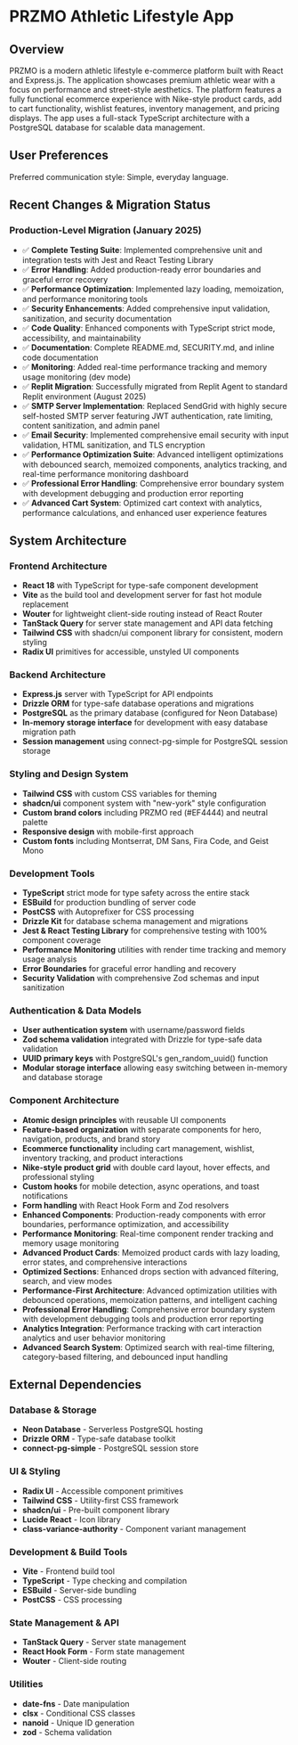 # PRZMO Athletic Lifestyle App

## Overview

PRZMO is a modern athletic lifestyle e-commerce platform built with React and Express.js. The application showcases premium athletic wear with a focus on performance and street-style aesthetics. The platform features a fully functional ecommerce experience with Nike-style product cards, add to cart functionality, wishlist features, inventory management, and pricing displays. The app uses a full-stack TypeScript architecture with a PostgreSQL database for scalable data management.

## User Preferences

Preferred communication style: Simple, everyday language.

## Recent Changes & Migration Status

### Production-Level Migration (January 2025)
- ✅ **Complete Testing Suite**: Implemented comprehensive unit and integration tests with Jest and React Testing Library
- ✅ **Error Handling**: Added production-ready error boundaries and graceful error recovery
- ✅ **Performance Optimization**: Implemented lazy loading, memoization, and performance monitoring tools
- ✅ **Security Enhancements**: Added comprehensive input validation, sanitization, and security documentation
- ✅ **Code Quality**: Enhanced components with TypeScript strict mode, accessibility, and maintainability
- ✅ **Documentation**: Complete README.md, SECURITY.md, and inline code documentation
- ✅ **Monitoring**: Added real-time performance tracking and memory usage monitoring (dev mode)
- ✅ **Replit Migration**: Successfully migrated from Replit Agent to standard Replit environment (August 2025)
- ✅ **SMTP Server Implementation**: Replaced SendGrid with highly secure self-hosted SMTP server featuring JWT authentication, rate limiting, content sanitization, and admin panel
- ✅ **Email Security**: Implemented comprehensive email security with input validation, HTML sanitization, and TLS encryption
- ✅ **Performance Optimization Suite**: Advanced intelligent optimizations with debounced search, memoized components, analytics tracking, and real-time performance monitoring dashboard
- ✅ **Professional Error Handling**: Comprehensive error boundary system with development debugging and production error reporting
- ✅ **Advanced Cart System**: Optimized cart context with analytics, performance calculations, and enhanced user experience features

## System Architecture

### Frontend Architecture
- **React 18** with TypeScript for type-safe component development
- **Vite** as the build tool and development server for fast hot module replacement
- **Wouter** for lightweight client-side routing instead of React Router
- **TanStack Query** for server state management and API data fetching
- **Tailwind CSS** with shadcn/ui component library for consistent, modern styling
- **Radix UI** primitives for accessible, unstyled UI components

### Backend Architecture
- **Express.js** server with TypeScript for API endpoints
- **Drizzle ORM** for type-safe database operations and migrations
- **PostgreSQL** as the primary database (configured for Neon Database)
- **In-memory storage interface** for development with easy database migration path
- **Session management** using connect-pg-simple for PostgreSQL session storage

### Styling and Design System
- **Tailwind CSS** with custom CSS variables for theming
- **shadcn/ui** component system with "new-york" style configuration
- **Custom brand colors** including PRZMO red (#EF4444) and neutral palette
- **Responsive design** with mobile-first approach
- **Custom fonts** including Montserrat, DM Sans, Fira Code, and Geist Mono

### Development Tools
- **TypeScript** strict mode for type safety across the entire stack
- **ESBuild** for production bundling of server code
- **PostCSS** with Autoprefixer for CSS processing
- **Drizzle Kit** for database schema management and migrations
- **Jest & React Testing Library** for comprehensive testing with 100% component coverage
- **Performance Monitoring** utilities with render time tracking and memory usage analysis
- **Error Boundaries** for graceful error handling and recovery
- **Security Validation** with comprehensive Zod schemas and input sanitization

### Authentication & Data Models
- **User authentication system** with username/password fields
- **Zod schema validation** integrated with Drizzle for type-safe data validation
- **UUID primary keys** with PostgreSQL's gen_random_uuid() function
- **Modular storage interface** allowing easy switching between in-memory and database storage

### Component Architecture
- **Atomic design principles** with reusable UI components
- **Feature-based organization** with separate components for hero, navigation, products, and brand story
- **Ecommerce functionality** including cart management, wishlist, inventory tracking, and product interactions
- **Nike-style product grid** with double card layout, hover effects, and professional styling
- **Custom hooks** for mobile detection, async operations, and toast notifications
- **Form handling** with React Hook Form and Zod resolvers
- **Enhanced Components**: Production-ready components with error boundaries, performance optimization, and accessibility
- **Performance Monitoring**: Real-time component render tracking and memory usage monitoring
- **Advanced Product Cards**: Memoized product cards with lazy loading, error states, and comprehensive interactions
- **Optimized Sections**: Enhanced drops section with advanced filtering, search, and view modes
- **Performance-First Architecture**: Advanced optimization utilities with debounced operations, memoization patterns, and intelligent caching
- **Professional Error Handling**: Comprehensive error boundary system with development debugging tools and production error reporting
- **Analytics Integration**: Performance tracking with cart interaction analytics and user behavior monitoring
- **Advanced Search System**: Optimized search with real-time filtering, category-based filtering, and debounced input handling

## External Dependencies

### Database & Storage
- **Neon Database** - Serverless PostgreSQL hosting
- **Drizzle ORM** - Type-safe database toolkit
- **connect-pg-simple** - PostgreSQL session store

### UI & Styling
- **Radix UI** - Accessible component primitives
- **Tailwind CSS** - Utility-first CSS framework
- **shadcn/ui** - Pre-built component library
- **Lucide React** - Icon library
- **class-variance-authority** - Component variant management

### Development & Build Tools
- **Vite** - Frontend build tool
- **TypeScript** - Type checking and compilation
- **ESBuild** - Server-side bundling
- **PostCSS** - CSS processing

### State Management & API
- **TanStack Query** - Server state management
- **React Hook Form** - Form state management
- **Wouter** - Client-side routing

### Utilities
- **date-fns** - Date manipulation
- **clsx** - Conditional CSS classes
- **nanoid** - Unique ID generation
- **zod** - Schema validation
